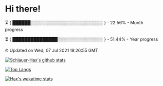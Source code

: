 # Hi there!

⏳ { ██████░░░░░░░░░░░░░░░░░░░░░░░░ } - 22.56% - Month progress

⏳ { ███████████████░░░░░░░░░░░░░░░ } - 51.44% - Year progress

⏰ Updated on Wed, 07 Jul 2021 18:26:55 GMT


[![Schlauer-Hax's github stats](https://github-readme-stats.vercel.app/api?username=Schlauer-Hax&show_icons=true&theme=dark&count_private=true)](https://github.com/Schlauer-Hax)


[![Top Langs](https://github-readme-stats.vercel.app/api/top-langs/?username=Schlauer-Hax&layout=compact&theme=dark)](https://github.com/Schlauer-Hax?tab=repositories)


[![Hax's wakatime stats](https://github-readme-stats.vercel.app/api/wakatime?username=Hax&theme=dark)](https://wakatime.com/@Hax)

